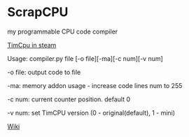 # ScrapCPU
my programmable CPU code compiler

[TimCpu in steam](https://steamcommunity.com/sharedfiles/filedetails/?id=2677694057)

Usage: compiler.py file [-o file][-ma][-c num][-v num]

-o file: output code to file

-ma: memory addon usage - increase code lines num to 255

-c num: current counter position. default 0

-v num: set TimCPU version (0 - original(default), 1 - mini)

[Wiki](https://github.com/timofey260/ScrapCPU/wiki)
